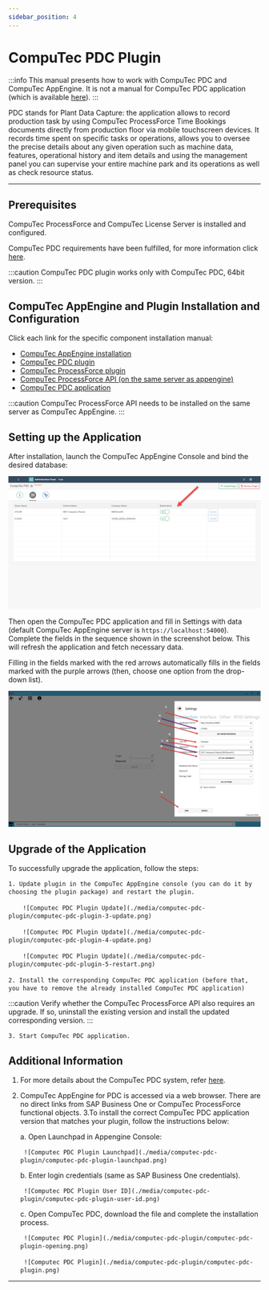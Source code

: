 ```yaml
---
sidebar_position: 4
---
```


# CompuTec PDC Plugin

:::info
This manual presents how to work with CompuTec PDC and CompuTec AppEngine. It is not a manual for CompuTec PDC application (which is available [here](/docs/pdc/)).
:::

PDC stands for Plant Data Capture: the application allows to record production task by using CompuTec ProcessForce Time Bookings documents directly from production floor via mobile touchscreen devices. It records time spent on specific tasks or operations, allows you to oversee the precise details about any given operation such as machine data, features, operational history and item details and using the management panel you can supervise your entire machine park and its operations as well as check resource status.

---

## Prerequisites

CompuTec ProcessForce and CompuTec License Server is installed and configured.

CompuTec PDC requirements have been fulfilled, for more information click [here](../administrators-guide/requirements.md).

:::caution
CompuTec PDC plugin works only with CompuTec PDC, 64bit version.
:::

## CompuTec AppEngine and Plugin Installation and Configuration

Click each link for the specific component installation manual:

- [CompuTec AppEngine installation](../administrators-guide/installation.md)
- [CompuTec PDC plugin](/docs/pdc/administrators-guide/installation/overview)
- [CompuTec ProcessForce plugin](../releases/plugins/processforce/download.md)
- [CompuTec ProcessForce API (on the same server as appengine)](/docs/processforce/releases/download#computec-processforce-api)
- [CompuTec PDC application](/docs/pdc/administrators-guide/installation/overview)

:::caution
CompuTec ProcessForce API needs to be installed on the same server as CompuTec AppEngine.
:::

## Setting up the Application

After installation, launch the CompuTec AppEngine Console and bind the desired database:

![Computec PDC Plugin Database](./media/computec-pdc-plugin/computec-pdc-plugin-database.png)

Then open the CompuTec PDC application and fill in Settings with data (default CompuTec AppEngine server is `https://localhost:54000`). Complete the fields in the sequence shown in the screenshot below. This will refresh the application and fetch necessary data.

Filling in the fields marked with the red arrows automatically fills in the fields marked with the purple arrows (then, choose one option from the drop-down list).

![Computec PDC Plugin Settings](./media/computec-pdc-plugin/computec-pdc-plugin-settings.png)

## Upgrade of the Application

To successfully upgrade the application, follow the steps:

    1. Update plugin in the CompuTec AppEngine console (you can do it by choosing the plugin package) and restart the plugin.

        ![Computec PDC Plugin Update](./media/computec-pdc-plugin/computec-pdc-plugin-3-update.png)

        ![Computec PDC Plugin Update](./media/computec-pdc-plugin/computec-pdc-plugin-4-update.png)

        ![Computec PDC Plugin Update](./media/computec-pdc-plugin/computec-pdc-plugin-5-restart.png)

    2. Install the corresponding CompuTec PDC application (before that, you have to remove the already installed CompuTec PDC application)

:::caution
Verify whether the CompuTec ProcessForce API also requires an upgrade. If so, uninstall the existing version and install the updated corresponding version.
:::

    3. Start CompuTec PDC application.

## Additional Information

1. For more details about the CompuTec PDC system, refer [here](/docs/pdc/).
2. CompuTec AppEngine for PDC is accessed via a web browser. There are no direct links from SAP Business One or CompuTec ProcessForce functional objects.
3.To install the correct CompuTec PDC application version that matches your plugin, follow the instructions below:

    a. Open Launchpad in Appengine Console:

        ![Computec PDC Plugin Launchpad](./media/computec-pdc-plugin/computec-pdc-plugin-launchpad.png)

    b. Enter login credentials (same as SAP Business One credentials).

        ![Computec PDC Plugin User ID](./media/computec-pdc-plugin/computec-pdc-plugin-user-id.png)

    c. Open CompuTec PDC, download the file and complete the installation process.

        ![Computec PDC Plugin](./media/computec-pdc-plugin/computec-pdc-plugin-opening.png)

        ![Computec PDC Plugin](./media/computec-pdc-plugin/computec-pdc-plugin.png)

---
